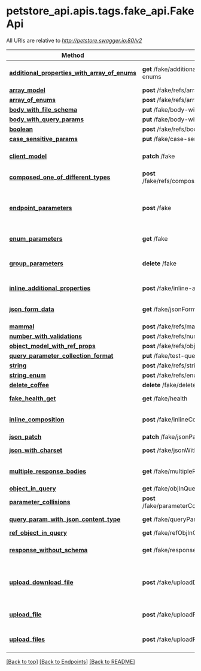 <a name="top"></a>
# petstore_api.apis.tags.fake_api.FakeApi

All URIs are relative to *http://petstore.swagger.io:80/v2*

Method | HTTP request | Description
------------- | ------------- | -------------
[**additional_properties_with_array_of_enums**](fake_api/additional_properties_with_array_of_enums.md) | **get** /fake/additional-properties-with-array-of-enums | Additional Properties with Array of Enums
[**array_model**](fake_api/array_model.md) | **post** /fake/refs/arraymodel | 
[**array_of_enums**](fake_api/array_of_enums.md) | **post** /fake/refs/array-of-enums | Array of Enums
[**body_with_file_schema**](fake_api/body_with_file_schema.md) | **put** /fake/body-with-file-schema | 
[**body_with_query_params**](fake_api/body_with_query_params.md) | **put** /fake/body-with-query-params | 
[**boolean**](fake_api/boolean.md) | **post** /fake/refs/boolean | 
[**case_sensitive_params**](fake_api/case_sensitive_params.md) | **put** /fake/case-sensitive-params | 
[**client_model**](fake_api/client_model.md) | **patch** /fake | To test \&quot;client\&quot; model
[**composed_one_of_different_types**](fake_api/composed_one_of_different_types.md) | **post** /fake/refs/composed_one_of_number_with_validations | 
[**endpoint_parameters**](fake_api/endpoint_parameters.md) | **post** /fake | Fake endpoint for testing various parameters 假端點 偽のエンドポイント 가짜 엔드 포인트 
[**enum_parameters**](fake_api/enum_parameters.md) | **get** /fake | To test enum parameters
[**group_parameters**](fake_api/group_parameters.md) | **delete** /fake | Fake endpoint to test group parameters (optional)
[**inline_additional_properties**](fake_api/inline_additional_properties.md) | **post** /fake/inline-additionalProperties | test inline additionalProperties
[**json_form_data**](fake_api/json_form_data.md) | **get** /fake/jsonFormData | test json serialization of form data
[**mammal**](fake_api/mammal.md) | **post** /fake/refs/mammal | 
[**number_with_validations**](fake_api/number_with_validations.md) | **post** /fake/refs/number | 
[**object_model_with_ref_props**](fake_api/object_model_with_ref_props.md) | **post** /fake/refs/object_model_with_ref_props | 
[**query_parameter_collection_format**](fake_api/query_parameter_collection_format.md) | **put** /fake/test-query-paramters | 
[**string**](fake_api/string.md) | **post** /fake/refs/string | 
[**string_enum**](fake_api/string_enum.md) | **post** /fake/refs/enum | 
[**delete_coffee**](fake_api/delete_coffee.md) | **delete** /fake/deleteCoffee/{id} | Delete coffee
[**fake_health_get**](fake_api/fake_health_get.md) | **get** /fake/health | Health check endpoint
[**inline_composition**](fake_api/inline_composition.md) | **post** /fake/inlineComposition/ | testing composed schemas at inline locations
[**json_patch**](fake_api/json_patch.md) | **patch** /fake/jsonPatch | json patch
[**json_with_charset**](fake_api/json_with_charset.md) | **post** /fake/jsonWithCharset | json with charset tx and rx
[**multiple_response_bodies**](fake_api/multiple_response_bodies.md) | **get** /fake/multipleResponseBodies | multiple responses have response bodies
[**object_in_query**](fake_api/object_in_query.md) | **get** /fake/objInQuery | user list
[**parameter_collisions**](fake_api/parameter_collisions.md) | **post** /fake/parameterCollisions/{1}/{aB}/{Ab}/{self}/{A-B}/ | parameter collision case
[**query_param_with_json_content_type**](fake_api/query_param_with_json_content_type.md) | **get** /fake/queryParamWithJsonContentType | query param with json content-type
[**ref_object_in_query**](fake_api/ref_object_in_query.md) | **get** /fake/refObjInQuery | user list
[**response_without_schema**](fake_api/response_without_schema.md) | **get** /fake/responseWithoutSchema | receives a response without schema
[**upload_download_file**](fake_api/upload_download_file.md) | **post** /fake/uploadDownloadFile | uploads a file and downloads a file using application/octet-stream
[**upload_file**](fake_api/upload_file.md) | **post** /fake/uploadFile | uploads a file using multipart/form-data
[**upload_files**](fake_api/upload_files.md) | **post** /fake/uploadFiles | uploads files using multipart/form-data

[[Back to top]](#top) [[Back to Endpoints]](../../../README.md#Endpoints) [[Back to README]](../../../README.md)
